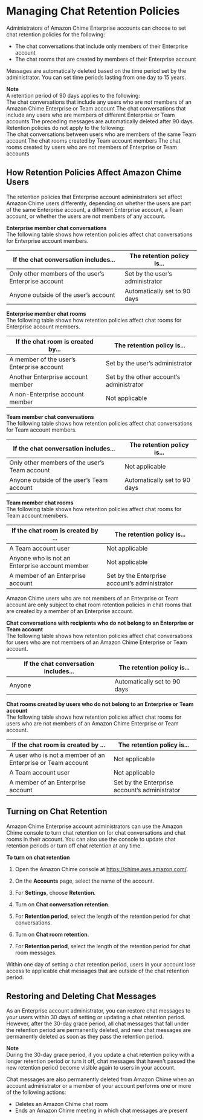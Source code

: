 # Managing Chat Retention Policies<a name="chat-retention"></a>

Administrators of Amazon Chime Enterprise accounts can choose to set chat retention policies for the following:
+ The chat conversations that include only members of their Enterprise account
+ The chat rooms that are created by members of their Enterprise account

Messages are automatically deleted based on the time period set by the administrator\. You can set time periods lasting from one day to 15 years\.

**Note**  
A retention period of 90 days applies to the following:  
The chat conversations that include any users who are not members of an Amazon Chime Enterprise or Team account
The chat conversations that include any users who are members of different Enterprise or Team accounts
The preceding messages are automatically deleted after 90 days\.  
Retention policies do not apply to the following:  
The chat conversations between users who are members of the same Team account
The chat rooms created by Team account members
The chat rooms created by users who are not members of Enterprise or Team accounts

## How Retention Policies Affect Amazon Chime Users<a name="retention-policy-users"></a>

The retention policies that Enterprise account administrators set affect Amazon Chime users differently, depending on whether the users are part of the same Enterprise account, a different Enterprise account, a Team account, or whether the users are not members of any account\.

**Enterprise member chat conversations**  
The following table shows how retention policies affect chat conversations for Enterprise account members\.


| If the chat conversation includes\.\.\. | The retention policy is\.\.\. | 
| --- | --- | 
|  Only other members of the user’s Enterprise account   |  Set by the user’s administrator  | 
|  Anyone outside of the user’s account  |  Automatically set to 90 days  | 

**Enterprise member chat rooms**  
The following table shows how retention policies affect chat rooms for Enterprise account members\.


| If the chat room is created by\.\.\. | The retention policy is\.\.\. | 
| --- | --- | 
|  A member of the user’s Enterprise account   |  Set by the user’s administrator  | 
|  Another Enterprise account member  |  Set by the other account’s administrator  | 
|  A non\-Enterprise account member  |  Not applicable  | 

**Team member chat conversations**  
The following table shows how retention policies affect chat conversations for Team account members\.


| If the chat conversation includes\.\.\. | The retention policy is\.\.\. | 
| --- | --- | 
|  Only other members of the user’s Team account   |  Not applicable  | 
|  Anyone outside of the user’s Team account  |  Automatically set to 90 days  | 

**Team member chat rooms**  
The following table shows how retention policies affect chat rooms for Team account members\.


| If the chat room is created by \.\.\. | The retention policy is\.\.\. | 
| --- | --- | 
|  A Team account user  |  Not applicable  | 
|  Anyone who is not an Enterprise account member  |  Not applicable  | 
|  A member of an Enterprise account  |  Set by the Enterprise account’s administrator  | 

Amazon Chime users who are not members of an Enterprise or Team account are only subject to chat room retention policies in chat rooms that are created by a member of an Enterprise account\.

**Chat conversations with recipients who do not belong to an Enterprise or Team account**  
The following table shows how retention policies affect chat conversations for users who are not members of an Amazon Chime Enterprise or Team account\.


| If the chat conversation includes\.\.\. | The retention policy is\.\.\. | 
| --- | --- | 
|  Anyone  |  Automatically set to 90 days  | 

**Chat rooms created by users who do not belong to an Enterprise or Team account**  
The following table shows how retention policies affect chat rooms for users who are not members of an Amazon Chime Enterprise or Team account\.


| If the chat room is created by \.\.\. | The retention policy is\.\.\. | 
| --- | --- | 
|  A user who is not a member of an Enterprise or Team account  |  Not applicable  | 
|  A Team account user  |  Not applicable  | 
|  A member of an Enterprise account  |  Set by the Enterprise account’s administrator  | 

## Turning on Chat Retention<a name="turn-on-chat-retention"></a>

Amazon Chime Enterprise account administrators can use the Amazon Chime console to turn chat retention on for chat conversations and chat rooms in their account\. You can also use the console to update chat retention periods or turn off chat retention at any time\.

**To turn on chat retention**

1. Open the Amazon Chime console at [https://chime\.aws\.amazon\.com/](https://chime.aws.amazon.com)\.

1. On the **Accounts** page, select the name of the account\. 

1. For **Settings**, choose **Retention**\.

1. Turn on **Chat conversation retention**\.

1. For **Retention period**, select the length of the retention period for chat conversations\.

1. Turn on **Chat room retention**\.

1. For **Retention period**, select the length of the retention period for chat room messages\.

Within one day of setting a chat retention period, users in your account lose access to applicable chat messages that are outside of the chat retention period\.

## Restoring and Deleting Chat Messages<a name="restore-delete-chat-data"></a>

As an Enterprise account administrator, you can restore chat messages to your users within 30 days of setting or updating a chat retention period\. However, after the 30\-day grace period, all chat messages that fall under the retention period are permanently deleted, and new chat messages are permanently deleted as soon as they pass the retention period\.

**Note**  
During the 30\-day grace period, if you update a chat retention policy with a longer retention period or turn it off, chat messages that haven't passed the new retention period become visible again to users in your account\.

Chat messages are also permanently deleted from Amazon Chime when an account administrator or a member of your account performs one or more of the following actions:
+ Deletes an Amazon Chime chat room
+ Ends an Amazon Chime meeting in which chat messages are present